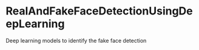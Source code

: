 # RealAndFakeFaceDetectionUsingDeepLearning
Deep learning models to identify the fake face detection

